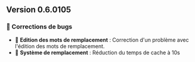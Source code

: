 ## Version 0.6.0105

### 🐛 Corrections de bugs

- 🔧 **Edition des mots de remplacement** : Correction d'un problème avec l'édition des mots de remplacement.
- 🔧 **Système de remplacement** : Réduction du temps de cache à 10s
